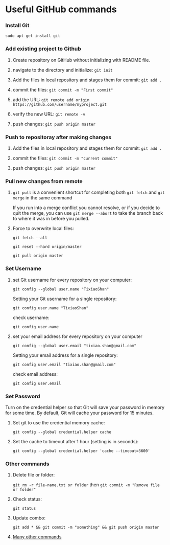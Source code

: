 # Useful GitHub commands

### Install Git
`sudo apt-get install git`

###  Add existing project to Github
1. Create repository on GitHub without initializing with README file.

2. navigate to the directory and initialize: `git init`

3. Add the files in local repository and stages them for commit: `git add .`

4. commit the files: `git commit -m "First commit"`

5. add the URL: `git remote add origin https://github.com/username/myproject.git`

6. verify the new URL: `git remote -v`

7. push changes: `git push origin master`

### Push to repositoray after making changes

1. Add the files in local repository and stages them for commit: `git add .`

2. commit the files: `git commit -m "current commit"`

3. push changes: `git push origin master`

### Pull new changes from remote

1. `git pull` is a convenient shortcut for completing both `git fetch` and `git merge` in the same command
   
   If you run into a merge conflict you cannot resolve, or if you decide to quit the merge, you can use `git merge --abort` to take the branch back to where it was in before you pulled.
   
2. Force to overwrite local files:

   `git fetch --all`
   
   `git reset --hard origin/master`
   
   `git pull origin master`

### Set Username
1. set Git username for every repository on your computer:

   `git config --global user.name "TixiaoShan"`
   
   Setting your Git username for a single repository:
   
   `git config user.name "TixiaoShan"`
   
   check username:
   
   `git config user.name`  

2. set your email address for every repository on your computer

   `git config --global user.email "tixiao.shan@gmail.com"`
   
   Setting your email address for a single repository:
   
   `git config user.email "tixiao.shan@gmail.com"`
   
   check email address:
   
   `git config user.email`

### Set Password

Turn on the credential helper so that Git will save your password in memory for some time. By default, Git will cache your password for 15 minutes.

1. Set git to use the credential memory cache:

    `git config --global credential.helper cache`

2. Set the cache to timeout after 1 hour (setting is in seconds):

    `git config --global credential.helper 'cache --timeout=3600'`

### Other commands

1. Delete file or folder:

    `git rm -r file-name.txt or folder` then `git commit -m "Remove file or folder"`

2. Check status:

    `git status`
   
3. Update combo:

    `git add * && git commit -m "something" && git push origin master`

3. [Many other commands](https://github.com/joshnh/Git-Commands)
